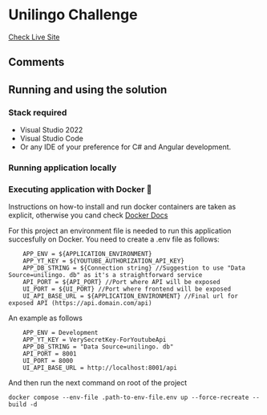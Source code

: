 # Unilingo Challenge
[Check Live Site](https://agusforna.devher.online/)

## Comments


## Running and using the solution
### Stack required
- Visual Studio 2022
- Visual Studio Code
- Or any IDE of your preference for C# and Angular development.
  
### Running application locally

### Executing application with Docker 🐋
Instructions on how-to install and run docker containers are taken as explicit, otherwise you cand check [Docker Docs](https://docs.docker.com/)

For this project an environment file is needed to run this application succesfully on Docker. You need to create a .env file as follows:

```
    APP_ENV = ${APPLICATION_ENVIRONMENT}
    APP_YT_KEY = ${YOUTUBE_AUTHORIZATION_API_KEY}
    APP_DB_STRING = ${Connection string} //Suggestion to use "Data Source=unilingo. db" as it's a straightforward service
    API_PORT = ${API_PORT} //Port where API will be exposed
    UI_PORT = ${UI_PORT} //Port where frontend will be exposed
    UI_API_BASE_URL = ${APPLICATION_ENVIRONMENT} //Final url for exposed API (https://api.domain.com/api)
```

An example as follows

```
    APP_ENV = Development
    APP_YT_KEY = VerySecretKey-ForYoutubeApi
    APP_DB_STRING = "Data Source=unilingo. db"
    API_PORT = 8001
    UI_PORT = 8000
    UI_API_BASE_URL = http://localhost:8001/api
```

And then run the next command on root of the project

```
docker compose --env-file .path-to-env-file.env up --force-recreate --build -d
```
